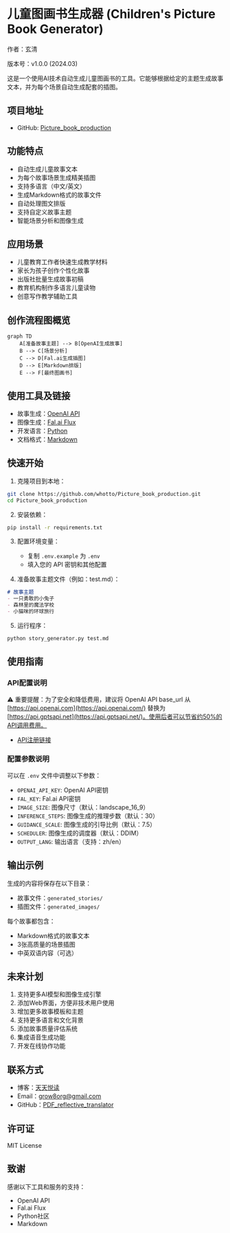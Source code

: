# 儿童图画书生成器 (Children's Picture Book Generator)

作者：玄清

版本号：v1.0.0 (2024.03)

这是一个使用AI技术自动生成儿童图画书的工具。它能够根据给定的主题生成故事文本，并为每个场景自动生成配套的插图。

## 项目地址

- GitHub: [Picture_book_production](https://github.com/whotto/Picture_book_production)

## 功能特点

- 自动生成儿童故事文本
- 为每个故事场景生成精美插图
- 支持多语言（中文/英文）
- 生成Markdown格式的故事文件
- 自动处理图文排版
- 支持自定义故事主题
- 智能场景分析和图像生成

## 应用场景

- 儿童教育工作者快速生成教学材料
- 家长为孩子创作个性化故事
- 出版社批量生成故事初稿
- 教育机构制作多语言儿童读物
- 创意写作教学辅助工具

## 创作流程图概览

```mermaid
graph TD
    A[准备故事主题] --> B[OpenAI生成故事]
    B --> C[场景分析]
    C --> D[Fal.ai生成插图]
    D --> E[Markdown排版]
    E --> F[最终图画书]
```

## 使用工具及链接

- 故事生成：[OpenAI API](https://openai.com/blog/openai-api)
- 图像生成：[Fal.ai Flux](https://www.fal.ai/)
- 开发语言：[Python](https://www.python.org/)
- 文档格式：[Markdown](https://www.markdownguide.org/)

## 快速开始

1. 克隆项目到本地：
```bash
git clone https://github.com/whotto/Picture_book_production.git
cd Picture_book_production
```

2. 安装依赖：
```bash
pip install -r requirements.txt
```

3. 配置环境变量：
   - 复制 `.env.example` 为 `.env`
   - 填入您的 API 密钥和其他配置

4. 准备故事主题文件（例如：test.md）：
```markdown
# 故事主题
- 一只勇敢的小兔子
- 森林里的魔法学校
- 小猫咪的环球旅行
```

5. 运行程序：
```bash
python story_generator.py test.md
```

## 使用指南

### API配置说明

⚠️ 重要提醒：为了安全和降低费用，建议将 OpenAI API base_url 从 [https://api.openai.com](https://api.openai.com/) 替换为 [https://api.gptsapi.net](https://api.gptsapi.net/)。使用后者可以节省约50%的API调用费用。

- [API注册链接](https://bewildcard.com/i/WHVIP)

### 配置参数说明

可以在 `.env` 文件中调整以下参数：
- `OPENAI_API_KEY`: OpenAI API密钥
- `FAL_KEY`: Fal.ai API密钥
- `IMAGE_SIZE`: 图像尺寸（默认：landscape_16_9）
- `INFERENCE_STEPS`: 图像生成的推理步数（默认：30）
- `GUIDANCE_SCALE`: 图像生成的引导比例（默认：7.5）
- `SCHEDULER`: 图像生成的调度器（默认：DDIM）
- `OUTPUT_LANG`: 输出语言（支持：zh/en）

## 输出示例

生成的内容将保存在以下目录：
- 故事文件：`generated_stories/`
- 插图文件：`generated_images/`

每个故事都包含：
- Markdown格式的故事文本
- 3张高质量的场景插图
- 中英双语内容（可选）

## 未来计划

1. 支持更多AI模型和图像生成引擎
2. 添加Web界面，方便非技术用户使用
3. 增加更多故事模板和主题
4. 支持更多语言和文化背景
5. 添加故事质量评估系统
6. 集成语音生成功能
7. 开发在线协作功能

## 联系方式

- 博客：[天天悦读](https://yuedu.biz/)
- Email：[grow8org@gmail.com](mailto:grow8org@gmail.com)
- GitHub：[PDF_reflective_translator](https://github.com/whotto/PDF_reflective_translator)

## 许可证

MIT License

## 致谢

感谢以下工具和服务的支持：
- OpenAI API
- Fal.ai Flux
- Python社区
- Markdown

